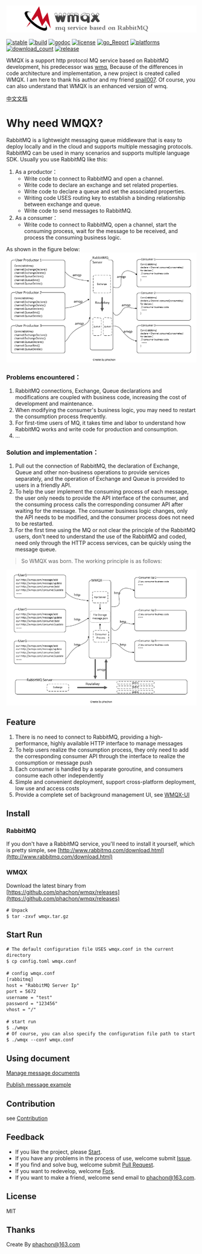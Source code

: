 [![logo](./logo.png)](https://github.com/phachon/wmqx)

[![stable](https://img.shields.io/badge/stable-stable-green.svg)](https://github.com/phachon/wmqx/) 
[![build](https://img.shields.io/shippable/5444c5ecb904a4b21567b0ff.svg)](https://travis-ci.org/phachon/wmqx)
[![godoc](http://img.shields.io/badge/godoc-reference-blue.svg?style=flat)](https://godoc.org/github.com/phachon/wmqx)
[![license](http://img.shields.io/badge/license-MIT-red.svg?style=flat)](https://raw.githubusercontent.com/phachon/wmqx/master/LICENSE)
[![go_Report](https://goreportcard.com/badge/github.com/phachon/wmqx)](https://goreportcard.com/report/github.com/phachon/wmqx)
[![platforms](https://img.shields.io/badge/platform-All-yellow.svg?style=flat)]()
[![download_count](https://img.shields.io/github/downloads/phachon/wmqx/total.svg?style=plastic)](https://github.com/phachon/wmqx/releases) 
[![release](https://img.shields.io/github/release/phachon/wmqx.svg?style=flat)](https://github.com/phachon/wmqx/releases) 

WMQX is a support http protocol MQ service based on RabbitMQ development, his predecessor was [wmq](https://github.com/snail007/wmq), Because of the differences in code architecture and implementation, a new project is created called WMQX. I am here to thank his author and my friend [snail007](https://github.com/snail007). Of course, you can also understand that WMQX is an enhanced version of wmq.

[中文文档](README_CN.md)

# Why need WMQX?
RabbitMQ is a lightweight messaging queue middleware that is easy to deploy locally and in the cloud and supports multiple messaging protocols. RabbitMQ can be used in many scenarios and supports multiple language SDK. Usually you use RabbitMQ like this: 

1. As a productor：
    - Write code to connect to RabbitMQ and open a channel.
    - Write code to declare an exchange and set related properties.
    - Write code to declare a queue and set the associated properties.
    - Writing code USES routing key to establish a binding relationship between exchange and queue.
    - Write code to send messages to RabbitMQ.
2. As a consumer：
    - Write code to connect to RabbitMQ, open a channel, start the consuming process, wait for the message to be received, and process the consuming business logic.
    
As shown in the figure below:
[![RabbitMQ](./docs/images/rabbitmq.png)](https://github.com/phachon/wmqx)

### Problems encountered：
1. RabbitMQ connections, Exchange, Queue declarations and modifications are coupled with business code, increasing the cost of development and maintenance.
2. When modifying the consumer's business logic, you may need to restart the consumption process frequently.
3. For first-time users of MQ, it takes time and labor to understand how RabbitMQ works and write code for production and consumption.
4. ...

### Solution and implementation：
1. Pull out the connection of RabbitMQ, the declaration of Exchange, Queue and other non-business operations to provide services separately, and the operation of Exchange and Queue is provided to users in a friendly API.
2. To help the user implement the consuming process of each message, the user only needs to provide the API interface of the consumer, and the consuming process calls the corresponding consumer API after waiting for the message. The consumer business logic changes, only the API needs to be modified, and the consumer process does not need to be restarted.
3. For the first time using the MQ or not clear the principle of the RabbitMQ users, don't need to understand the use of the RabbitMQ and coded, need only through the HTTP access services, can be quickly using the message queue.

> So WMQX was born. The working principle is as follows:

[![wmqx](./docs/images/wmqx.png)](https://github.com/phachon/wmqx)

## Feature
1. There is no need to connect to RabbitMQ, providing a high-performance, highly available HTTP interface to manage messages
2. To help users realize the consumption process, they only need to add the corresponding consumer API through the interface to realize the consumption or message push
3. Each consumer is handled by a separate goroutine, and consumers consume each other independently
4. Simple and convenient deployment, support cross-platform deployment, low use and access costs
5. Provide a complete set of background management UI, see [WMQX-UI](https://github.com/phachon/wmqx-ui)

## Install

### RabbitMQ
If you don't have a RabbitMQ service, you'll need to install it yourself, which is pretty simple, see [http://www.rabbitmq.com/download.html](http://www.rabbitmq.com/download.html)

### WMQX
Download the latest binary from [https://github.com/phachon/wmqx/releases](https://github.com/phachon/wmqx/releases)
```shell
# Unpack 
$ tar -zxvf wmqx.tar.gz
```

## Start Run

```
# The default configuration file USES wmqx.conf in the current directory
$ cp config.toml wmqx.conf

# config wmqx.conf
[rabbitmq]
host = "RabbitMQ Server Ip"
port = 5672
username = "test"
password = "123456"
vhost = "/"

# start run
$ ./wmqx 
# Of course, you can also specify the configuration file path to start
$ ./wmqx --conf wmqx.conf
```

## Using document

[Manage message documents](https://github.com/phachon/wmqx/wiki)

[Publish message example](./docs/publish)

## Contribution

see [Contribution](https://github.com/phachon/wmqx/graphs/contributors)

## Feedback

- If you like the project, please [Start](https://github.com/phachon/wmqx/stargazers).
- If you have any problems in the process of use, welcome submit [Issue](https://github.com/phachon/wmqx/issues).
- If you find and solve bug, welcome submit [Pull Request](https://github.com/phachon/wmqx/pulls).
- If you want to redevelop, welcome [Fork](https://github.com/phachon/wmqx/network/members).
- If you want to make a friend, welcome send email to [phachon@163.com](mailto:phachon@163.com).

## License

MIT

Thanks
---------
Create By phachon@163.com